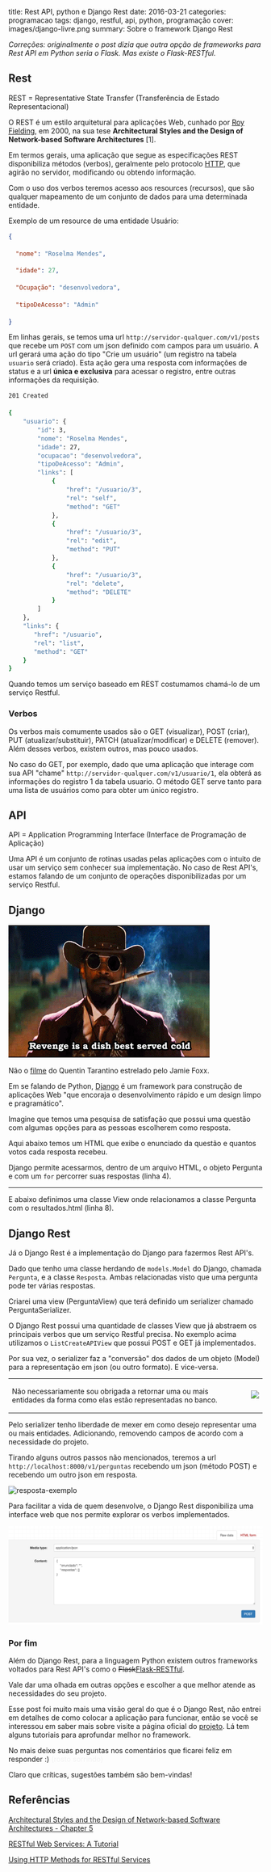 title: Rest API, python e Django Rest
date: 2016-03-21
categories: programacao
tags: django, restful, api, python, programação
cover: images/django-livre.png
summary: Sobre o framework Django Rest


*Correções: originalmente o post dizia que outra opção de frameworks para Rest API em Python seria o Flask. Mas existe o Flask-RESTful.*

## Rest

<p style="text-align: left;">REST = Representative State Transfer (Transferência de Estado Representacional)</p>

O REST é um estilo arquitetural para aplicações Web, cunhado por <a href="http://roy.gbiv.com/">Roy Fielding</a>, em 2000, na sua tese <b>Architectural Styles and the Design of Network-based Software Architectures</b> [1].

Em termos gerais, uma aplicação que segue as especificações REST disponibiliza métodos (verbos), geralmente pelo protocolo <a href="http://br.ccm.net/contents/266-o-protocolo-http">HTTP</a>, que agirão no servidor, modificando ou obtendo informação.

Com o uso dos verbos teremos acesso aos resources (recursos), que são qualquer mapeamento de um conjunto de dados para uma determinada entidade.

Exemplo de um resource de uma entidade Usuário:

```json
{

  "nome": "Roselma Mendes",

  "idade": 27,

  "Ocupação": "desenvolvedora",

  "tipoDeAcesso": "Admin"

}
```


Em linhas gerais, se temos uma url `http://servidor-qualquer.com/v1/posts` que recebe um `POST` com um json definido com campos para um usuário. A url gerará uma ação do tipo "Crie um usuário" (um registro na tabela `usuario` será criado). Esta ação gera uma resposta com informações de status e a url <b>única e exclusiva</b> para acessar o registro, entre outras informações da requisição.

```bash
201 Created

{
    "usuario": {
        "id": 3,
        "nome": "Roselma Mendes",
        "idade": 27,
        "ocupacao": "desenvolvedora",
        "tipoDeAcesso": "Admin",
        "links": [
            {
                "href": "/usuario/3",
                "rel": "self",
                "method": "GET"
            },
            {
                "href": "/usuario/3",
                "rel": "edit",
                "method": "PUT"
            },
            {
                "href": "/usuario/3",
                "rel": "delete",
                "method": "DELETE"
            }
        ]
    },
    "links": {
       "href": "/usuario",
       "rel": "list",
       "method": "GET"
    }
}
```

Quando temos um serviço baseado em REST costumamos chamá-lo de um serviço <span class="evidence">Restful</span>.

### Verbos

Os verbos mais comumente usados são o GET (visualizar), POST (criar), PUT (atualizar/substituir), PATCH (atualizar/modificar) e DELETE (remover). Além desses verbos, existem outros, mas pouco usados.

No caso do GET, por exemplo, dado que uma aplicação que interage com sua API "chame" `http://servidor-qualquer.com/v1/usuario/1`, ela obterá as informações do registro 1 da tabela usuario. O método GET serve tanto para uma lista de usuários como para obter um único registro.

## API

<p style="text-align: left;">API = Application Programming Interface (Interface de Programação de Aplicação)</p>

Uma API é um conjunto de rotinas usadas pelas aplicações com o intuito de usar um serviço sem conhecer sua implementação. No caso de <span class="evidence">Rest API's</span>, estamos falando de um conjunto de operações disponibilizadas por um serviço Restful.

## Django

![django-unchained](images/django-unchained.gif)

Não o [filme](http://www.imdb.com/title/tt1853728/) do Quentin Tarantino estrelado pelo Jamie Foxx.

Em se falando de Python, [Django](https://www.djangoproject.com/) é um framework para construção de aplicações Web "que encoraja o desenvolvimento rápido e um design limpo e pragramático".

Imagine que temos uma pesquisa de satisfação que possui uma questão com algumas opções para as pessoas escolherem como resposta.

Aqui abaixo temos um HTML que exibe o enunciado da questão e quantos votos cada resposta recebeu.

Django permite acessarmos, dentro de um arquivo HTML, o objeto Pergunta e com um `for` percorrer suas respostas (linha 4).

<script src="https://gist.github.com/roselmamendes/840de27ecf0ad20ed767.js"></script>

<hr>

E abaixo definimos uma classe View onde relacionamos a classe Pergunta com o resultados.html (linha 8).

<script src="https://gist.github.com/roselmamendes/e814c41b5f201870b491.js"></script>

## Django Rest

Já o Django Rest é a implementação do Django para fazermos Rest API's.

Dado que tenho uma classe herdando de `models.Model` do Django, chamada `Pergunta`, e a classe `Resposta`. Ambas relacionadas visto que uma pergunta pode ter várias respostas.

<script src="https://gist.github.com/roselmamendes/85583b5a5b8a14f035db.js"></script>

Criarei uma view (PerguntaView) que terá definido um serializer chamado PerguntaSerializer.

<script src="https://gist.github.com/roselmamendes/adb4ebdfbe9329aebe36.js"></script>

O Django Rest possui uma quantidade de classes View que já abstraem os principais verbos que um serviço Restful precisa. No exemplo acima utilizamos o `ListCreateAPIView` que possui POST e GET já implementados.

Por sua vez, o serializer faz a "conversão" dos dados de um objeto (Model) para a representação em json (ou outro formato). E vice-versa.

<script src="https://gist.github.com/roselmamendes/03fc0c08e69eb8287585.js"></script>

<table>
  <tr>
    <td>
      <p>Não necessariamente sou obrigada a retornar uma ou mais entidades da forma como elas estão representadas no banco.</p>
    </td>
    <td class="img img--fullContainer">
      <img style="padding-left: 1em;" src="/images/usurpa.jpg" />
    </td>
  </tr>
</table>
Pelo serializer tenho liberdade de mexer em como desejo representar uma ou mais entidades. Adicionando, removendo campos de acordo com a necessidade do projeto.

Tirando alguns outros passos não mencionados, teremos a url `http://localhost:8000/v1/perguntas` recebendo um json (método POST) e recebendo um outro json em resposta.


![resposta-exemplo](/images/resposta-exemplo.png)

Para facilitar a vida de quem desenvolve, o Django Rest disponibiliza uma interface web que nos permite explorar os verbos implementados.

![print-django-rest-interface](images/print-django-rest-interface.png)

### Por fim

Além do Django Rest, para a linguagem Python existem outros frameworks voltados para Rest API's como o <strike>Flask</strike>[Flask-RESTful](https://github.com/flask-restful/flask-restful/).

Vale dar uma olhada em outras opções e escolher a que melhor atende as necessidades do seu projeto.

Esse post foi muito mais uma visão geral do que é o Django Rest, não entrei em detalhes de como colocar a aplicação para funcionar, então se você se interessou em saber mais sobre visite a página oficial do [projeto](http://www.django-rest-framework.org/). Lá tem alguns tutoriais para aprofundar melhor no framework.

No mais deixe suas perguntas nos comentários que ficarei feliz em responder :) <a style="color: #f2f2f2">(rosto sorrindo)</a>

Claro que críticas, sugestões também são bem-vindas!

## Referências

[Architectural Styles and
the Design of Network-based Software Architectures - Chapter 5](http://www.ics.uci.edu/~fielding/pubs/dissertation/rest_arch_style.htm)

[RESTful Web Services: A Tutorial](http://www.drdobbs.com/web-development/restful-web-services-a-tutorial/240169069)

[Using HTTP Methods for RESTful Services](http://www.restapitutorial.com/lessons/httpmethods.html)
